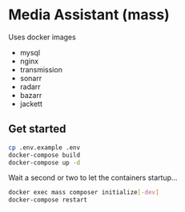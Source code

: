 # Media Assistant (mass)

Uses docker images
* mysql
* nginx
* transmission
* sonarr
* radarr
* bazarr
* jackett

## Get started

```bash
cp .env.example .env
docker-compose build
docker-compose up -d
```

Wait a second or two to let the containers startup...

```bash
docker exec mass composer initialize[-dev]
docker-compose restart
```

